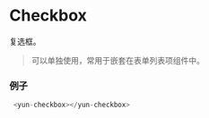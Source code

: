 # Checkbox

复选框。


> 可以单独使用，常用于嵌套在表单列表项组件中。

### 例子


``` javascript
 <yun-checkbox></yun-checkbox>
```